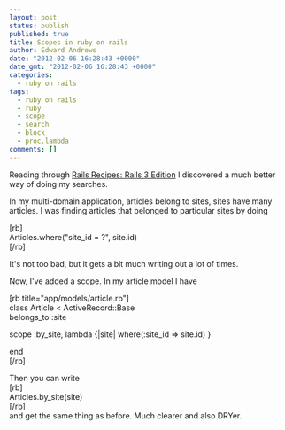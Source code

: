 ```yaml
---
layout: post
status: publish
published: true
title: Scopes in ruby on rails
author: Edward Andrews
date: "2012-02-06 16:28:43 +0000"
date_gmt: "2012-02-06 16:28:43 +0000"
categories:
  - ruby on rails
tags:
  - ruby on rails
  - ruby
  - scope
  - search
  - block
  - proc.lambda
comments: []
---
```


<p>Reading through <a href="http://pragprog.com/book/rr2/rails-recipes">Rails Recipes: Rails 3 Edition</a> I discovered a much better way of doing my searches.</p>
<p>In my multi-domain application, articles belong to sites, sites have many articles.  I was finding articles that belonged to particular sites by doing</p>
<p>[rb]<br />
Articles.where("site_id = ?", site.id)<br />
[/rb]</p>
<p>It's not too bad, but it gets a bit much writing out a lot of times.</p>
<p>Now, I've added a scope.  In my article model I have</p>
<p>[rb title="app/models/article.rb"]<br />
class Article < ActiveRecord::Base<br />
  belongs_to :site</p>
<p>  scope :by_site, lambda {|site| where(:site_id => site.id) }</p>
<p>end<br />
[/rb]</p>
<p>Then you can write<br />
[rb]<br />
Articles.by_site(site)<br />
[/rb]<br />
and get the same thing as before.  Much clearer and also DRYer.</p>
